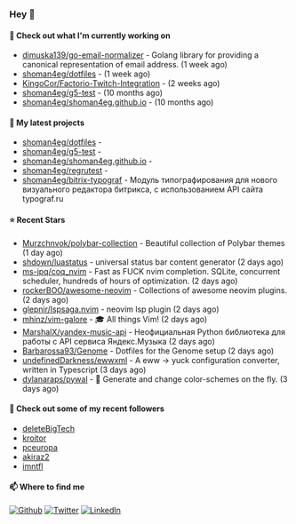 ### Hey 👋

#### 👷 Check out what I'm currently working on

- [dimuska139/go-email-normalizer](https://github.com/dimuska139/go-email-normalizer) - Golang library for providing a canonical representation of email address. (1 week ago)
- [shoman4eg/dotfiles](https://github.com/shoman4eg/dotfiles) -  (1 week ago)
- [KingoCor/Factorio-Twitch-Integration](https://github.com/KingoCor/Factorio-Twitch-Integration) -  (2 weeks ago)
- [shoman4eg/g5-test](https://github.com/shoman4eg/g5-test) -  (10 months ago)
- [shoman4eg/shoman4eg.github.io](https://github.com/shoman4eg/shoman4eg.github.io) -  (10 months ago)

#### 🌱 My latest projects

- [shoman4eg/dotfiles](https://github.com/shoman4eg/dotfiles) - 
- [shoman4eg/g5-test](https://github.com/shoman4eg/g5-test) - 
- [shoman4eg/shoman4eg.github.io](https://github.com/shoman4eg/shoman4eg.github.io) - 
- [shoman4eg/regrutest](https://github.com/shoman4eg/regrutest) - 
- [shoman4eg/bitrix-typograf](https://github.com/shoman4eg/bitrix-typograf) - Модуль типографирования для нового визуального редактора битрикса, с использованием API сайта typograf.ru

#### ⭐ Recent Stars

- [Murzchnvok/polybar-collection](https://github.com/Murzchnvok/polybar-collection) - Beautiful collection of Polybar themes (1 day ago)
- [shdown/luastatus](https://github.com/shdown/luastatus) - universal status bar content generator (2 days ago)
- [ms-jpq/coq_nvim](https://github.com/ms-jpq/coq_nvim) - Fast as FUCK nvim completion. SQLite, concurrent scheduler, hundreds of hours of optimization. (2 days ago)
- [rockerBOO/awesome-neovim](https://github.com/rockerBOO/awesome-neovim) - Collections of awesome neovim plugins. (2 days ago)
- [glepnir/lspsaga.nvim](https://github.com/glepnir/lspsaga.nvim) - neovim lsp plugin  (2 days ago)
- [mhinz/vim-galore](https://github.com/mhinz/vim-galore) - :mortar_board: All things Vim! (2 days ago)
- [MarshalX/yandex-music-api](https://github.com/MarshalX/yandex-music-api) - Неофициальная Python библиотека для работы с API сервиса Яндекс.Музыка (2 days ago)
- [Barbarossa93/Genome](https://github.com/Barbarossa93/Genome) - Dotfiles for the Genome setup (2 days ago)
- [undefinedDarkness/ewwxml](https://github.com/undefinedDarkness/ewwxml) - A eww -&gt; yuck configuration converter, written in Typescript (3 days ago)
- [dylanaraps/pywal](https://github.com/dylanaraps/pywal) - 🎨 Generate and change color-schemes on the fly. (3 days ago)

#### 👯 Check out some of my recent followers

- [deleteBigTech](https://github.com/deleteBigTech)
- [kroitor](https://github.com/kroitor)
- [pceuropa](https://github.com/pceuropa)
- [akiraz2](https://github.com/akiraz2)
- [imntfl](https://github.com/imntfl)


#### 📫 Where to find me
<p>
<a href="https://github.com/shoman4eg" target="_blank"><img alt="Github" src="https://img.shields.io/badge/GitHub-%2312100E.svg?&style=for-the-badge&logo=Github&logoColor=white" /></a>
<a href="https://twitter.com/shoman4eg" target="_blank"><img alt="Twitter" src="https://img.shields.io/badge/twitter-%231DA1F2.svg?&style=for-the-badge&logo=twitter&logoColor=white" /></a>
<a href="https://www.linkedin.com/in/artemdubinin/" target="_blank"><img alt="LinkedIn" src="https://img.shields.io/badge/linkedin-%230077B5.svg?&style=for-the-badge&logo=linkedin&logoColor=white" /></a>
</p>
